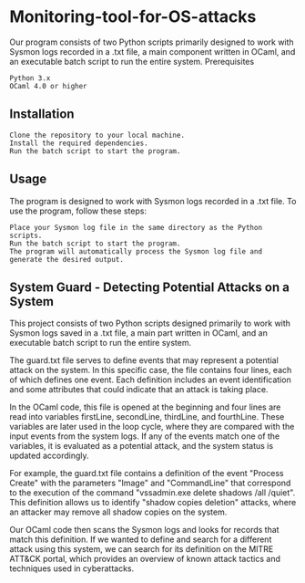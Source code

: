 # Monitoring-tool-for-OS-attacks
Our program consists of two Python scripts primarily designed to work with Sysmon logs recorded in a .txt file, a main component written in OCaml, and an executable batch script to run the entire system.
Prerequisites

    Python 3.x
    OCaml 4.0 or higher

## Installation

    Clone the repository to your local machine.
    Install the required dependencies.
    Run the batch script to start the program.

## Usage

The program is designed to work with Sysmon logs recorded in a .txt file. To use the program, follow these steps:

    Place your Sysmon log file in the same directory as the Python scripts.
    Run the batch script to start the program.
    The program will automatically process the Sysmon log file and generate the desired output.

## System Guard - Detecting Potential Attacks on a System

This project consists of two Python scripts designed primarily to work with Sysmon logs saved in a .txt file, a main part written in OCaml, and an executable batch script to run the entire system.

The guard.txt file serves to define events that may represent a potential attack on the system. In this specific case, the file contains four lines, each of which defines one event. Each definition includes an event identification and some attributes that could indicate that an attack is taking place.

In the OCaml code, this file is opened at the beginning and four lines are read into variables firstLine, secondLine, thirdLine, and fourthLine. These variables are later used in the loop cycle, where they are compared with the input events from the system logs. If any of the events match one of the variables, it is evaluated as a potential attack, and the system status is updated accordingly.

For example, the guard.txt file contains a definition of the event "Process Create" with the parameters "Image" and "CommandLine" that correspond to the execution of the command "vssadmin.exe delete shadows /all /quiet". This definition allows us to identify "shadow copies deletion" attacks, where an attacker may remove all shadow copies on the system.

Our OCaml code then scans the Sysmon logs and looks for records that match this definition. If we wanted to define and search for a different attack using this system, we can search for its definition on the MITRE ATT&CK portal, which provides an overview of known attack tactics and techniques used in cyberattacks.
